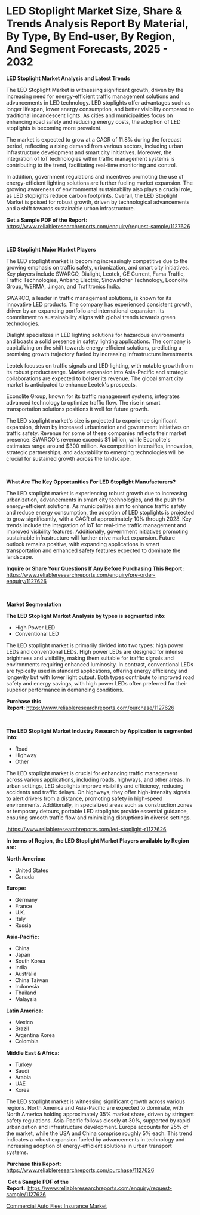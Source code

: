 <p><h1>LED Stoplight Market Size, Share & Trends Analysis Report By Material, By Type, By End-user, By Region, And Segment Forecasts, 2025 - 2032</h1></p><p><strong>LED Stoplight Market Analysis and Latest Trends</strong></p>
<p><p>The LED Stoplight Market is witnessing significant growth, driven by the increasing need for energy-efficient traffic management solutions and advancements in LED technology. LED stoplights offer advantages such as longer lifespan, lower energy consumption, and better visibility compared to traditional incandescent lights. As cities and municipalities focus on enhancing road safety and reducing energy costs, the adoption of LED stoplights is becoming more prevalent.</p><p>The market is expected to grow at a CAGR of 11.8% during the forecast period, reflecting a rising demand from various sectors, including urban infrastructure development and smart city initiatives. Moreover, the integration of IoT technologies within traffic management systems is contributing to the trend, facilitating real-time monitoring and control.</p><p>In addition, government regulations and incentives promoting the use of energy-efficient lighting solutions are further fueling market expansion. The growing awareness of environmental sustainability also plays a crucial role, as LED stoplights reduce carbon footprints. Overall, the LED Stoplight Market is poised for robust growth, driven by technological advancements and a shift towards sustainable urban infrastructure.</p></p>
<p><strong>Get a Sample PDF of the Report:&nbsp;</strong> <a href="https://www.reliableresearchreports.com/enquiry/request-sample/1127626?utm_campaign=2243&utm_medium=2&utm_source=Github&utm_content=ia&utm_term=06032025&utm_id=led-stoplight">https://www.reliableresearchreports.com/enquiry/request-sample/1127626</a></p>
<p>&nbsp;</p>
<p><strong>LED Stoplight Major Market Players</strong></p>
<p><p>The LED stoplight market is becoming increasingly competitive due to the growing emphasis on traffic safety, urbanization, and smart city initiatives. Key players include SWARCO, Dialight, Leotek, GE Current, Fama Traffic, Traffic Technologies, Anbang Electric, Sinowatcher Technology, Econolite Group, WERMA, Jingan, and Trafitronics India.</p><p>SWARCO, a leader in traffic management solutions, is known for its innovative LED products. The company has experienced consistent growth, driven by an expanding portfolio and international expansion. Its commitment to sustainability aligns with global trends towards green technologies.</p><p>Dialight specializes in LED lighting solutions for hazardous environments and boasts a solid presence in safety lighting applications. The company is capitalizing on the shift towards energy-efficient solutions, predicting a promising growth trajectory fueled by increasing infrastructure investments.</p><p>Leotek focuses on traffic signals and LED lighting, with notable growth from its robust product range. Market expansion into Asia-Pacific and strategic collaborations are expected to bolster its revenue. The global smart city market is anticipated to enhance Leotek's prospects.</p><p>Econolite Group, known for its traffic management systems, integrates advanced technology to optimize traffic flow. The rise in smart transportation solutions positions it well for future growth.</p><p>The LED stoplight market's size is projected to experience significant expansion, driven by increased urbanization and government initiatives on traffic safety. Revenue for some of these companies reflects their market presence: SWARCO's revenue exceeds $1 billion, while Econolite's estimates range around $300 million. As competition intensifies, innovation, strategic partnerships, and adaptability to emerging technologies will be crucial for sustained growth across the landscape.</p></p>
<p>&nbsp;</p>
<p><strong>What Are The Key Opportunities For LED Stoplight Manufacturers?</strong></p>
<p><p>The LED stoplight market is experiencing robust growth due to increasing urbanization, advancements in smart city technologies, and the push for energy-efficient solutions. As municipalities aim to enhance traffic safety and reduce energy consumption, the adoption of LED stoplights is projected to grow significantly, with a CAGR of approximately 10% through 2028. Key trends include the integration of IoT for real-time traffic management and improved visibility features. Additionally, government initiatives promoting sustainable infrastructure will further drive market expansion. Future outlook remains positive, with expanding applications in smart transportation and enhanced safety features expected to dominate the landscape.</p></p>
<p><strong>Inquire or Share Your Questions If Any Before Purchasing This Report:</strong> <a href="https://www.reliableresearchreports.com/enquiry/pre-order-enquiry/1127626?utm_campaign=2243&utm_medium=2&utm_source=Github&utm_content=ia&utm_term=06032025&utm_id=led-stoplight">https://www.reliableresearchreports.com/enquiry/pre-order-enquiry/1127626</a></p>
<p>&nbsp;</p>
<p><strong>Market Segmentation</strong></p>
<p><strong>The LED Stoplight Market Analysis by types is segmented into:</strong></p>
<p><ul><li>High Power LED</li><li>Conventional LED</li></ul></p>
<p><p>The LED stoplight market is primarily divided into two types: high power LEDs and conventional LEDs. High power LEDs are designed for intense brightness and visibility, making them suitable for traffic signals and environments requiring enhanced luminosity. In contrast, conventional LEDs are typically used in standard applications, offering energy efficiency and longevity but with lower light output. Both types contribute to improved road safety and energy savings, with high power LEDs often preferred for their superior performance in demanding conditions.</p></p>
<p><strong>Purchase this Report:&nbsp;</strong><a href="https://www.reliableresearchreports.com/purchase/1127626?utm_campaign=2243&utm_medium=2&utm_source=Github&utm_content=ia&utm_term=06032025&utm_id=led-stoplight">https://www.reliableresearchreports.com/purchase/1127626</a></p>
<p>&nbsp;</p>
<p><strong>The LED Stoplight Market Industry Research by Application is segmented into:</strong></p>
<p><ul><li>Road</li><li>Highway</li><li>Other</li></ul></p>
<p><p>The LED stoplight market is crucial for enhancing traffic management across various applications, including roads, highways, and other areas. In urban settings, LED stoplights improve visibility and efficiency, reducing accidents and traffic delays. On highways, they offer high-intensity signals to alert drivers from a distance, promoting safety in high-speed environments. Additionally, in specialized areas such as construction zones or temporary detours, portable LED stoplights provide essential guidance, ensuring smooth traffic flow and minimizing disruptions in diverse settings.</p></p>
<p><a href="https://www.reliableresearchreports.com/led-stoplight-r1127626?utm_campaign=2243&utm_medium=2&utm_source=Github&utm_content=ia&utm_term=06032025&utm_id=led-stoplight">&nbsp;https://www.reliableresearchreports.com/led-stoplight-r1127626</a></p>
<p><strong>In terms of Region, the LED Stoplight Market Players available by Region are:</strong></p>
<p>
    <p> <strong> North America: </strong>
        <ul>
            <li>United States</li>
            <li>Canada</li>
        </ul>
        </p> 
    <p> <strong> Europe: </strong>
        <ul>
            <li>Germany</li>
            <li>France</li>
            <li>U.K.</li>
            <li>Italy</li>
            <li>Russia</li>
        </ul>
        </p> 
    <p> <strong> Asia-Pacific: </strong>
        <ul>
            <li>China</li>
            <li>Japan</li>
            <li>South Korea</li>
            <li>India</li>
            <li>Australia</li>
            <li>China Taiwan</li>
            <li>Indonesia</li>
            <li>Thailand</li>
            <li>Malaysia</li>
        </ul>
        </p> 
    <p> <strong> Latin America: </strong>
        <ul>
            <li>Mexico</li>
            <li>Brazil</li>
            <li>Argentina Korea</li>
            <li>Colombia</li>
        </ul>
        </p> 
    <p> <strong> Middle East & Africa: </strong>
        <ul>
            <li>Turkey</li>
            <li>Saudi</li>
            <li>Arabia</li>
            <li>UAE</li>
            <li>Korea</li>
        </ul>
    </p>
    </p>
<p><p>The LED stoplight market is witnessing significant growth across various regions. North America and Asia-Pacific are expected to dominate, with North America holding approximately 35% market share, driven by stringent safety regulations. Asia-Pacific follows closely at 30%, supported by rapid urbanization and infrastructure development. Europe accounts for 25% of the market, while the USA and China comprise roughly 5% each. This trend indicates a robust expansion fueled by advancements in technology and increasing adoption of energy-efficient solutions in urban transport systems.</p></p>
<p><strong>Purchase this Report: </strong><a href="https://www.reliableresearchreports.com/purchase/1127626?utm_campaign=2243&utm_medium=2&utm_source=Github&utm_content=ia&utm_term=06032025&utm_id=led-stoplight">https://www.reliableresearchreports.com/purchase/1127626</a></p>
<p>&nbsp;<strong>Get a Sample PDF of the Report:&nbsp;&nbsp;</strong><a href="https://www.reliableresearchreports.com/enquiry/request-sample/1127626?utm_campaign=2243&utm_medium=2&utm_source=Github&utm_content=ia&utm_term=06032025&utm_id=led-stoplight">https://www.reliableresearchreports.com/enquiry/request-sample/1127626</a></p>
<p><strong></strong></p>
<p><p><a href="https://github.com/jerhoskinson197676/Market-Research-Report-List-1/blob/main/commercial-auto-fleet-insurance-market.md?utm_campaign=2243&utm_medium=2&utm_source=Github&utm_content=ia&utm_term=06032025&utm_id=led-stoplight">Commercial Auto Fleet Insurance Market</a></p></p>